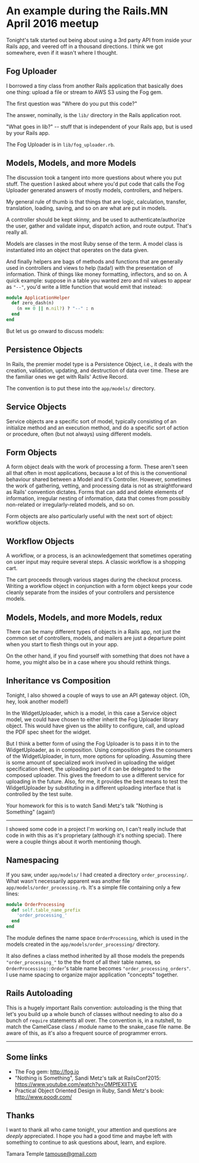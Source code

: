 # An example during the Rails.MN April 2016 meetup

Tonight's talk started out being about using a 3rd party API from
inside your Rails app, and veered off in a thousand directions. I
think we got somewhere, even if it wasn't where I thought.

## Fog Uploader

I borrowed a tiny class from another Rails application that basically
does one thing: upload a file or stream to AWS S3 using the Fog gem.

The first question was "Where do you put this code?"

The answer, nominally, is the `lib/` directory in the Rails application root.

"What goes in lib?" -- stuff that is independent of your Rails app,
but is used by your Rails app.

The Fog Uploader is in `lib/fog_uploader.rb`.

## Models, Models, and more Models

The discussion took a tangent into more questions about where you put
stuff. The question I asked about where you'd put code that calls
the Fog Uploader generated answers of mostly models, controllers, and
helpers.

My general rule of thumb is that things that are logic, calculation,
transfer, translation, loading, saving, and so on are what are put in
models.

A controller should be kept skinny, and be used to
authenticate/authorize the user, gather and validate input, dispatch
action, and route output. That's really all.

Models are classes in the most Ruby sense of the term. A model class
is instantiated into an object that operates on the data given.

And finally helpers are bags of methods and functions that are generally used in controllers and views to help (tada!) with the presentation of information. Think of things like money formatting, inflectors, and so on. A quick example: suppose in a table you wanted zero and nil values to appear as `"--"`, you'd write a little function that would emit that instead:

```ruby
module ApplicationHelper
  def zero_dash(n)
    (n == 0 || n.nil?) ? "--" : n
  end
end
```

But let us go onward to discuss models:

## Persistence Objects

In Rails, the premier model type is a Persistence Object, i.e., it
deals with the creation, validation, updating, and destruction of data
over time.  These are the familiar ones we get with Rails' Active
Record.

The convention is to put these into the `app/models/` directory.

## Service Objects

Service objects are a specific sort of model, typically consisting of
an initialize method and an execution method, and do a specific sort
of action or procedure, often (but not always) using different models.

## Form Objects

A form object deals with the work of processing a form. These aren't
seen all that often in most applications, because a lot of this is the
conventional behaviour shared between a Model and it's
Controller. However, sometimes the work of gathering, vetting, and
processing data is not as straightforward as Rails' convention
dictates. Forms that can add and delete elements of information,
irregular nesting of information, data that comes from possibly
non-related or irregularly-related models, and so on.

Form objects are also particularly useful with the next sort of object: workflow objects.

## Workflow Objects

A workflow, or a process, is an acknowledgement that sometimes
operating on user input may require several steps. A classic workflow
is a shopping cart.

The cart proceeds through various stages during the checkout
process. Writing a workflow object in conjunction with a form object
keeps your code cleanly separate from the insides of your controllers
and persistence models.

## Models, Models, and more Models, redux

There can be many different types of objects in a Rails app, not just
the common set of controllers, models, and mailers are just a
departure point when you start to flesh things out in your app.

On the other hand, if you find yourself with something that does not
have a home, you might also be in a case where you should rethink
things.

## Inheritance vs Composition

Tonight, I also showed a couple of ways to use an API gateway object. (Oh, hey, look another model!)

In the WidgetUploader, which is a model, in this case a Service object
model, we could have chosen to either inherit the Fog Uploader library
object.  This would have given us the ability to configure, call, and
upload the PDF spec sheet for the widget.

But I think a better form of using the Fog Uploader is to pass it in
to the WidgetUploader, as in composition. Using composition gives the
consumers of the WidgetUploader, in turn, more options for
uploading. Assuming there is some amount of specialized work involved
in uploading the widget specification sheet, the uploading part of it
can be delegated to the composed uploader. This gives the freedom to
use a different service for uploading in the future. Also, for me, it
provides the best means to test the WidgetUploader by substituting in
a different uploading interface that is controlled by the test suite.

Your homework for this is to watch Sandi Metz's talk "Nothing is Something" (again!)

-------------------------------------------------------------------------------

I showed some code in a project I'm working on, I can't really include
that code in with this as it's proprietary (although it's nothing
special). There were a couple things about it worth mentioning though.

## Namespacing

If you saw, under `app/models/` I had created a directory
`order_processing/`. What wasn't necessarily apparent was another file
`app/models/order_processing.rb`. It's a simple file containing only a
few lines:

```ruby
module OrderProcessing
  def self.table_name_prefix
    'order_processing_'
  end
end
```

The module defines the name space `OrderProcessing`, which is used in
the models created in the `app/models/order_processing/` directory.

It also defines a class method inherited by all those models the
prepends `"order_processing_"` to the the front of all their table
names, so `OrderProcessing::Order`'s table name becomes
`"order_processing_orders"`. I use name spacing to organize major
application "concepts" together.

## Rails Autoloading

This is a hugely important Rails convention: autoloading is the thing
that let's you build up a whole bunch of classes without needing to
also do a bunch of `require` statements all over. The convention is,
in a nutshell, to match the CamelCase class / module name to the
snake_case file name. Be aware of this, as it's also a frequent source
of programmer errors.

-------------------------------------------------------------------------------

## Some links

* The Fog gem: <http://fog.io>
* "Nothing is Something", Sandi Metz's talk at RailsConf2015: <https://www.youtube.com/watch?v=OMPfEXIlTVE>
* Practical Object Oriented Design in Ruby, Sandi Metz's book: <http://www.poodr.com/>

## Thanks

I want to thank all who came tonight, your attention and questions are
*deeply* appreciated. I hope you had a good time and maybe left with
something to continue to ask questions about, learn, and explore.

Tamara Temple <tamouse@gmail.com>

